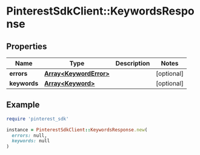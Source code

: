 # PinterestSdkClient::KeywordsResponse

## Properties

| Name | Type | Description | Notes |
| ---- | ---- | ----------- | ----- |
| **errors** | [**Array&lt;KeywordError&gt;**](KeywordError.md) |  | [optional] |
| **keywords** | [**Array&lt;Keyword&gt;**](Keyword.md) |  | [optional] |

## Example

```ruby
require 'pinterest_sdk'

instance = PinterestSdkClient::KeywordsResponse.new(
  errors: null,
  keywords: null
)
```

